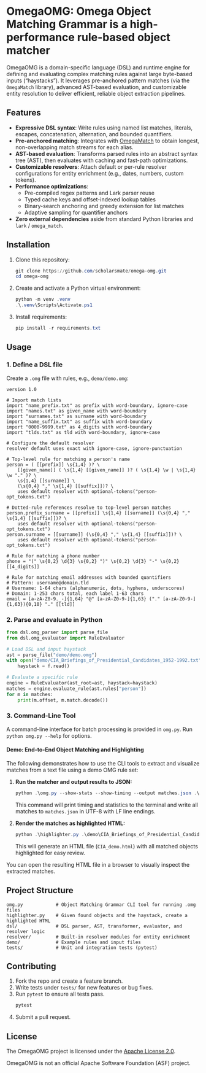 # OmegaOMG: Omega Object Matching Grammar is a high-performance rule-based object matcher

OmegaOMG is a domain-specific language (DSL) and runtime engine for defining and evaluating complex matching rules against large byte-based inputs (“haystacks”). It leverages pre-anchored pattern matches (via the `OmegaMatch` library), advanced AST-based evaluation, and customizable entity resolution to deliver efficient, reliable object extraction pipelines.

## Features

- **Expressive DSL syntax**: Write rules using named list matches, literals, escapes, concatenation, alternation, and bounded quantifiers.
- **Pre-anchored matching**: Integrates with [OmegaMatch](https://github.com/scholarsmate/omega-match) to obtain longest, non-overlapping match streams for each alias.
- **AST-based evaluation**: Transforms parsed rules into an abstract syntax tree (AST), then evaluates with caching and fast-path optimizations.
- **Customizable resolvers**: Attach default or per-rule resolver configurations for entity enrichment (e.g., dates, numbers, custom tokens).
- **Performance optimizations**:
  - Pre-compiled regex patterns and Lark parser reuse
  - Typed cache keys and offset-indexed lookup tables
  - Binary-search anchoring and greedy extension for list matches
  - Adaptive sampling for quantifier anchors
- **Zero external dependencies** aside from standard Python libraries and `lark` / `omega_match`.

## Installation

1. Clone this repository:

   ```powershell
   git clone https://github.com/scholarsmate/omega-omg.git
   cd omega-omg
   ```

2. Create and activate a Python virtual environment:

   ```powershell
   python -m venv .venv
   .\.venv\Scripts\Activate.ps1
   ```

3. Install requirements:

   ```powershell
   pip install -r requirements.txt
   ```

## Usage

### 1. Define a DSL file

Create a `.omg` file with rules, e.g., `demo/demo.omg`:
```dsl
version 1.0

# Import match lists
import "name_prefix.txt" as prefix with word-boundary, ignore-case
import "names.txt" as given_name with word-boundary
import "surnames.txt" as surname with word-boundary
import "name_suffix.txt" as suffix with word-boundary
import "0000-9999.txt" as 4_digits with word-boundary
import "tlds.txt" as tld with word-boundary, ignore-case

# Configure the default resolver
resolver default uses exact with ignore-case, ignore-punctuation

# Top-level rule for matching a person's name
person = ( [[prefix]] \s{1,4} )? \
    [[given_name]] ( \s{1,4} [[given_name]] )? ( \s{1,4} \w | \s{1,4} \w "." )? \
    \s{1,4} [[surname]] \
    (\s{0,4} "," \s{1,4} [[suffix]])? \
    uses default resolver with optional-tokens("person-opt_tokens.txt")

# Dotted-rule references resolve to top-level person matches
person.prefix_surname = [[prefix]] \s{1,4} [[surname]] (\s{0,4} "," \s{1,4} [[suffix]])? \
    uses default resolver with optional-tokens("person-opt_tokens.txt")
person.surname = [[surname]] (\s{0,4} "," \s{1,4} [[suffix]])? \
    uses default resolver with optional-tokens("person-opt_tokens.txt")

# Rule for matching a phone number
phone = "(" \s{0,2} \d{3} \s{0,2} ")" \s{0,2} \d{3} "-" \s{0,2} [[4_digits]]

# Rule for matching email addresses with bounded quantifiers
# Pattern: username@domain.tld
# Username: 1-64 chars (alphanumeric, dots, hyphens, underscores)
# Domain: 1-253 chars total, each label 1-63 chars
email = [a-zA-Z0-9._-]{1,64} "@" [a-zA-Z0-9-]{1,63} ("." [a-zA-Z0-9-]{1,63}){0,10} "." [[tld]]
```

### 2. Parse and evaluate in Python

```python
from dsl.omg_parser import parse_file
from dsl.omg_evaluator import RuleEvaluator

# Load DSL and input haystack
ast = parse_file("demo/demo.omg")
with open("demo/CIA_Briefings_of_Presidential_Candidates_1952-1992.txt", "rb") as f:
    haystack = f.read()

# Evaluate a specific rule
engine = RuleEvaluator(ast_root=ast, haystack=haystack)
matches = engine.evaluate_rule(ast.rules["person"])
for m in matches:
    print(m.offset, m.match.decode())
```

### 3. Command-Line Tool

A command-line interface for batch processing is provided in `omg.py`. Run `python omg.py --help` for options.

#### Demo: End-to-End Object Matching and Highlighting

The following demonstrates how to use the CLI tools to extract and visualize matches from a text file using a demo OMG rule set:

1. **Run the matcher and output results to JSON:**

   ```powershell
   python .\omg.py --show-stats --show-timing --output matches.json .\demo\demo.omg .\demo\CIA_Briefings_of_Presidential_Candidates_1952-1992.txt
   ```
   This command will print timing and statistics to the terminal and write all matches to `matches.json` in UTF-8 with LF line endings.

2. **Render the matches as highlighted HTML:**

   ```powershell
   python .\highlighter.py .\demo\CIA_Briefings_of_Presidential_Candidates_1952-1992.txt .\matches.json CIA_demo.html
   ```
   This will generate an HTML file (`CIA_demo.html`) with all matched objects highlighted for easy review.

You can open the resulting HTML file in a browser to visually inspect the extracted matches.

## Project Structure

```
omg.py            # Object Matching Grammar CLI tool for running .omg files
highlighter.py    # Given found objects and the haystack, create a highlighted HTML
dsl/              # DSL parser, AST, transformer, evaluator, and resolver logic
resolver/         # Built-in resolver modules for entity enrichment
demo/             # Example rules and input files
tests/            # Unit and integration tests (pytest)
```

## Contributing

1. Fork the repo and create a feature branch.
2. Write tests under `tests/` for new features or bug fixes.
3. Run `pytest` to ensure all tests pass.
   ```powershell
   pytest
   ```
4. Submit a pull request.

## License

The OmegaOMG project is licensed under the [Apache License 2.0](LICENSE).

OmegaOMG is not an official Apache Software Foundation (ASF) project.
